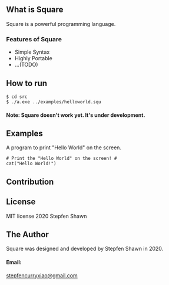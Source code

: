 ## What is Square
Square is a powerful programming language.
### Features of Square
* Simple Syntax
* Highly Portable
* ...(TODO)
## How to run
```
$ cd src
$ ./a.exe ../examples/helloworld.squ
```
#### Note: Square doesn't work yet. It's under development.
## Examples
A program to print "Hello World" on the screen.
```
# Print the "Hello World" on the screen! #
cat("Hello World!")
```
## Contribution

## License
MIT license 2020 Stepfen Shawn
## The Author
Square was designed and developed by Stepfen Shawn in 2020.
#### Email:    
stepfencurryxiao@gmail.com
